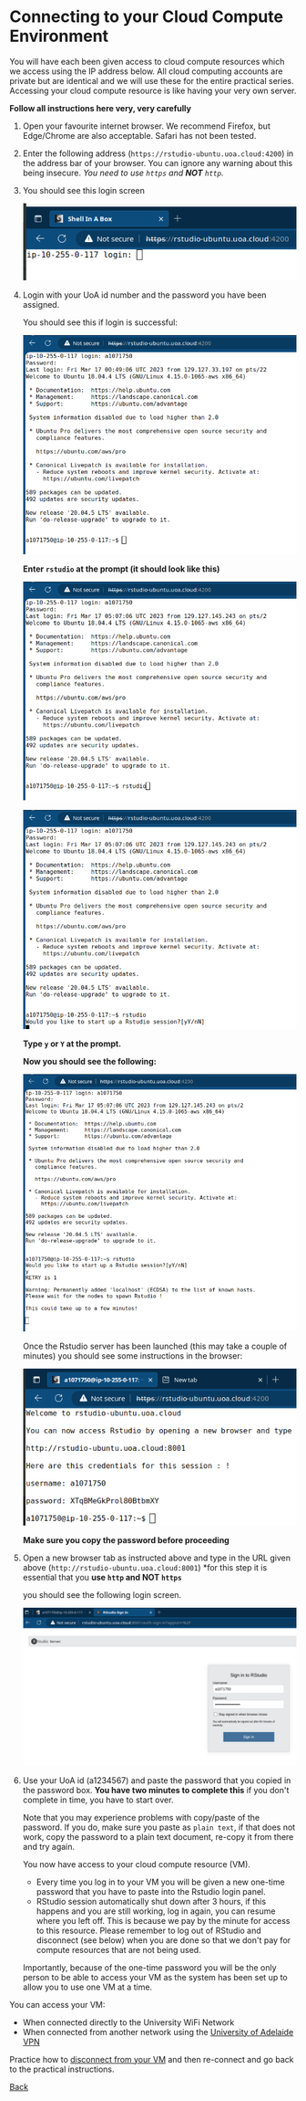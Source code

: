 # Connecting to your Cloud Compute Environment

You will have each been given access to cloud compute resources which we access using the IP address below.
All cloud computing accounts are private but are identical and we will use these for the entire practical series. 
Accessing your cloud compute resource is like having your very own server. 

**Follow all instructions here very, very carefully**

1. Open your favourite internet browser. We recommend Firefox, but Edge/Chrome are also acceptable. Safari has not been tested.
2. Enter the following address (`https://rstudio-ubuntu.uoa.cloud:4200`) in the address bar of your browser. You can ignore any warning about this being insecure. *You need to use `https` and **NOT** `http`.*
3. You should see this login screen  

    ![AWS RONIN shell in a box](./Bash_Practicals/images/shell_in_a_box.png)

4. Login with your UoA id number and the password you have been assigned.

    You should see this if login is successful:

    ![AWS_RONIN_shell_in_a_box_prompt](./Bash_Practicals/images/shell_in_a_box_prompt.png)

    **Enter `rstudio` at the prompt (it should look like this)**

    ![AWS_RONIN_shell_in_a_box_rstudio](./Bash_Practicals/images/shell_in_a_box_prompt_rstudio.png)

    
    ![AWS_RONIN_shell_log_in_OK](./Bash_Practicals/images/shell_in_a_box_Rstudio_login_prompt.png)

    **Type `y` or `Y` at the prompt.**

    **Now you should see the following:** 

    ![Rstudio_login_from_shell](./Bash_Practicals/images/shell_in_a_box_running.png)

    Once the Rstudio server has been launched (this may take a couple of minutes) you should see some instructions in the browser: 

    ![Rstudio_credentials_from_shell](./Bash_Practicals/images/shell_in_a_box_Rstudio_credentials.png)

    __Make sure you copy the password before proceeding__

5. Open a new browser tab as instructed above and type in the URL given above (`http://rstudio-ubuntu.uoa.cloud:8001`) *for this step it is essential that you **use `http` and NOT `https`**

    you should see the following login screen. 

    ![Rstudio_login_screen](./Bash_Practicals/images/Rstudio_AWS_login.png)

6. Use your UoA id (a1234567) and paste the password that you copied in the password box. __You have two minutes to complete this__ if you don't complete in time, you have to start over. 

   Note that you may experience problems with copy/paste of the password. If you do, make sure you paste as `plain text`, if that does not work, copy the password to a plain text document, re-copy it from there and try again. 
   
    You now have access to your cloud compute resource (VM). 

    - Every time you log in to your VM you will be given a new one-time password that you have to paste into the Rstudio login panel.
    - RStudio session automatically shut down after 3 hours, if this happens and you are still working, log in again, you can resume where you left off. This is because we pay by the minute for access to this resource. Please remember to log out of RStudio and disconnect (see below) when you are done so that we don't pay for compute resources that are not being used. 

    Importantly, because of the one-time password you will be the only person to be able to access your VM as the system has been set up to allow you to use one VM at a time.

You can access your VM:

- When connected directly to the University WiFi Network
- When connected from another network using the [University of Adelaide VPN](https://www.adelaide.edu.au/technology/your-services/network-services/remote-access-via-virtual-private-network-vpn)

Practice how to [disconnect from your VM](AWS_RONIN_disconnect.md) and then re-connect and go back to the practical instructions. 

[Back](./Bash_Practicals/1_IntroBash.md)